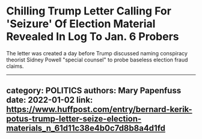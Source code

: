 # Chilling Trump Letter Calling For 'Seizure' Of Election Material Revealed In Log To Jan. 6 Probers

The letter was created a day before Trump discussed naming conspiracy theorist Sidney Powell "special counsel" to probe baseless election fraud claims.

---
category: POLITICS
authors: Mary Papenfuss
date: 2022-01-02
link: https://www.huffpost.com/entry/bernard-kerik-potus-trump-letter-seize-election-materials_n_61d11c38e4b0c7d8b8a4d1fd
---
